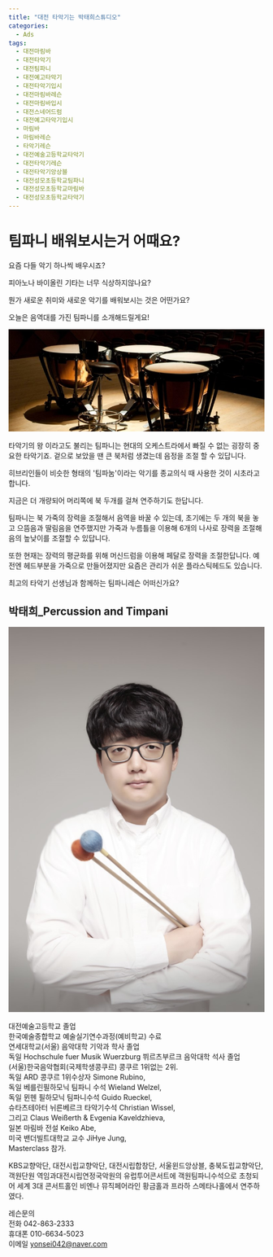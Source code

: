```yaml
---
title: "대전 타악기는 박태희스튜디오"
categories:
  - Ads
tags:
  - 대전마림바
  - 대전타악기
  - 대전팀파니
  - 대전예고타악기
  - 대전타악기입시
  - 대전마림바레슨
  - 대전마림바입시
  - 대전스네어드럼
  - 대전예고타악기입시
  - 마림바
  - 마림바레슨
  - 타악기레슨
  - 대전예술고등학교타악기
  - 대전타악기레슨
  - 대전타악기앙상블
  - 대전성모초등학교팀파니
  - 대전성모초등학교마림바
  - 대전성모초등학교타악기
---
```


# 팀파니 배워보시는거 어때요?

요즘 다들 악기 하나씩 배우시죠?

​피아노나 바이올린 기타는 너무 식상하지않나요?

​뭔가 새로운 취미와 새로운 악기를 배워보시는 것은 어떤가요?  

오늘은 음역대를 가진 팀파니를 소개해드릴게요!  

![image](/assets/img/ads/timpani.jpg)

타악기의 왕 이라고도 불리는 팀파니는 현대의 오케스트라에서 빠질 수 없는 굉장히 중요한 타악기죠. 겉으로 보았을 땐 큰 북처럼 생겼는데 음정을 조절 할 수 있답니다.

​히브리인들이 비슷한 형태의 '팀파눔'이라는 악기를 종교의식 때 사용한 것이 시초라고 합니다.

​지금은 더 개량되어 머리쪽에 북 두개를 걸쳐 연주하기도 한답니다.

​팀파니는 북 가죽의 장력을 조절해서 음역을 바꿀 수 있는데, 초기에는 두 개의 북을 놓고 으뜸음과 딸림음을 연주했지만 가죽과 누름틀을 이용해 6개의 나사로 장력을 조절해 음의 높낮이를 조절할 수 있답니다.

​또한 현재는 장력의 평균화를 위해 머신드럼을 이용해 페달로 장력을 조절한답니다. 예전엔 헤드부분을 가죽으로 만들어졌지만 요즘은 관리가 쉬운 플라스틱헤드도 있습니다.

​최고의 타악기 선생님과 함께하는 팀파니레슨 어떠신가요?

## **박태희_Percussion and Timpani**   

![image](/assets/img/ads/park.jpg)

대전예술고등학교 졸업  
한국예술종합학교 예술실기연수과정(예비학교) 수료  
연세대학교(서울) 음악대학 기악과 학사 졸업  
독일 Hochschule fuer Musik Wuerzburg 뷔르츠부르크 음악대학 석사 졸업  
(서울)한국음악협회(국제학생콩쿠르) 콩쿠르 1위없는 2위.  
독일 ARD 콩쿠르 1위수상자 Simone Rubino,  
독일 베를린필하모닉 팀파니 수석 Wieland Welzel,  
독일 뮌헨 필하모닉 팀파니수석 Guido Rueckel,  
슈타츠테아터 뉘른베르크 타악기수석 Christian Wissel,  
그리고 Claus Weißerth & Evgenia Kaveldzhieva,  
일본 마림바 전설 Keiko Abe,  
미국 밴더빌트대학교 교수 JiHye Jung,  
Masterclass 참가.  

KBS교향악단, 대전시립교향악단, 대전시립합창단, 서울윈드앙상블, 충북도립교향악단, 객원단원 역임과대전시립연정국악원의 유럽투어콘서트에  객원팀파니수석으로 초청되어 세계 3대 콘서트홀인 비엔나 뮤직페어라인 황금홀과 프라하 스메타나홀에서 연주하였다.  

레슨문의  
전화 042-863-2333  
휴대폰 010-6634-5023  
이메일 yonsei042@naver.com
